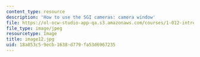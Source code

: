 ```yaml
---
content_type: resource
description: 'How to use the SGI cameras: camera window'
file: https://ol-ocw-studio-app-qa.s3.amazonaws.com/courses/1-012-introduction-to-civil-engineering-design-spring-2002/18a853c59ecb1638d779fa53d6967235_image12.jpg
file_type: image/jpeg
resourcetype: Image
title: image12.jpg
uid: 18a853c5-9ecb-1638-d779-fa53d6967235
---
```

